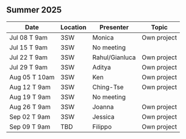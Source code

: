 ## Summer 2025

| Date            | Location   | Presenter                | Topic              |
|-----------------|------------|--------------------------|--------------------|
| Jul 08 T 9am    | 3SW        | Monica                   | Own project        |
| Jul 15 T 9am    | 3SW        | No meeting               |                    |
| Jul 22 T 9am    | 3SW        | Rahul/Gianluca           | Own project        |
| Jul 29 T 9am    | 3SW        | Aditya                   | Own project        |
| Aug 05 T 10am    | 3SW       | Ken                      | Own project        |
| Aug 12 T 9am    | 3SW        | Ching-Tse                | Own project        |
| Aug 19 T 9am    | 3SW        | No meeting               |                    |
| Aug 26 T 9am    | 3SW        | Joanna                   | Own project        |
| Sep 02 T 9am    | 3SW        | Jessica                  | Own project        |
| Sep 09 T 9am    | TBD        | Filippo                  | Own project        |
